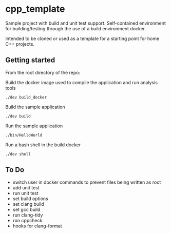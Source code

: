 # cpp_template
Sample project with build and unit test support. Self-contained environment for building/testing through the use of a build environment docker.

Intended to be cloned or used as a template for a starting point for home C++ projects.

## Getting started
From the root directory of the repo:

Build the docker image used to compile the application and run analysis tools
```
./dev build_docker
```
Build the sample application
```
./dev build
```
Run the sample application
```
./bin/HelloWorld
```    
Run a bash shell in the build docker
```
./dev shell
```
## To Do
 - switch user in docker commands to prevent files being written as root
 - add unit test
 - run unit test
 - set build options
 - set clang build
 - set gcc build
 - run clang-tidy
 - run cppcheck
 - hooks for clang-format
